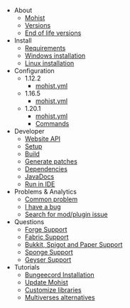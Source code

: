 - About
  - [Mohist]()
  - [Versions](about/versions.md)
  - [End of life versions](about/end-of-life.md)
- Install
  - [Requirements](install/requirements.md)
  - [Windows installation](install/windows.md)
  - [Linux installation](install/linux.md)
- Configuration
  - 1.12.2
    - [mohist.yml](config/mohist-yml-1.12.2.md)
  - 1.16.5
    - [mohist.yml](config/mohist-yml-1.16.5.md)
  - 1.20.1
      - [mohist.yml](config/mohist-yml-1.20.1.md)
    - [Commands](config/commands.md)
- Developer
  - [Website API](developer/website-api.md)
  - [Setup](developer/setup.md)
  - [Build](developer/build.md)
  - [Generate patches](developer/patches.md)
  - [Dependencies](developer/dependencies.md)
  - [JavaDocs](developer/javadocs.md)
  - [Run in IDE](developer/run-mohist-in-ide.md)
- Problems & Analytics
  - [Common problem](install/problem.md)
  - [I have a bug](questions/problem.md)
  - [Search for mod/plugin issue](questions/modplissue.md)
- Questions
  - [Forge Support](questions/forge.md)
  - [Fabric Support](questions/fabric.md)
  - [Bukkit, Spigot and Paper Support](questions/bukkitspigotpaper.md)
  - [Sponge Support](questions/sponge.md)
  - [Geyser Support](questions/geysermc.md)
- Tutorials
  - [Bungeecord Installation](tutorials/bungeecord.md)
  - [Update Mohist](tutorials/update.md)
  - [Customize libraries](tutorials/customizelibraries.md)
  - [Multiverses alternatives](tutorials/multiverses.md)

